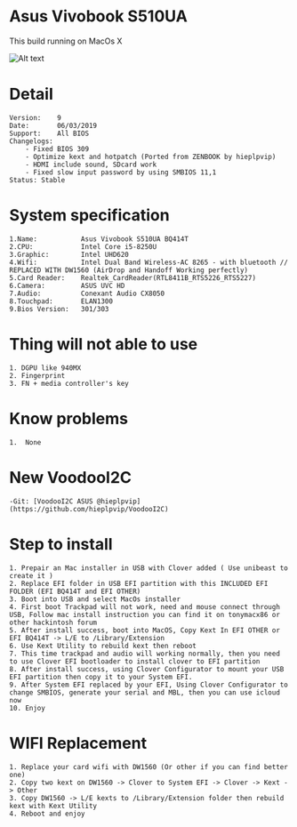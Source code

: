 # Asus Vivobook S510UA

This build running on MacOs X

![Alt text](https://ivanov-audio.com/wp-content/uploads/2014/01/Hackintosh-Featured-Image.png)

# Detail

    Version:    9
    Date:       06/03/2019
    Support:    All BIOS
    Changelogs:
        - Fixed BIOS 309
        - Optimize kext and hotpatch (Ported from ZENBOOK by hieplpvip)
        - HDMI include sound, SDcard work
        - Fixed slow input password by using SMBIOS 11,1
    Status: Stable

# System specification

    1.Name:           Asus Vivobook S510UA BQ414T
    2.CPU:            Intel Core i5-8250U
    3.Graphic:        Intel UHD620
    4.Wifi:           Intel Dual Band Wireless-AC 8265 - with bluetooth // REPLACED WITH DW1560 (AirDrop and Handoff Working perfectly)
    5.Card Reader:    Realtek_CardReader(RTL8411B_RTS5226_RTS5227)
    6.Camera:         ASUS UVC HD
    7.Audio:          Conexant Audio CX8050
    8.Touchpad:       ELAN1300
    9.Bios Version:   301/303

# Thing will not able to use

    1. DGPU like 940MX
    2. Fingerprint
    3. FN + media controller's key

# Know problems

    1.  None

# New VoodooI2C

    -Git: [VoodooI2C ASUS @hieplpvip](https://github.com/hieplpvip/VoodooI2C)

# Step to install

    1. Prepair an Mac installer in USB with Clover added ( Use unibeast to create it )
    2. Replace EFI folder in USB EFI partition with this INCLUDED EFI FOLDER (EFI BQ414T and EFI OTHER)
    3. Boot into USB and select MacOs installer
    4. First boot Trackpad will not work, need and mouse connect through USB, Follow mac install instruction you can find it on tonymacx86 or other hackintosh forum
    5. After install success, boot into MacOS, Copy Kext In EFI OTHER or EFI BQ414T -> L/E to /Library/Extension
    6. Use Kext Utility to rebuild kext then reboot
    7. This time trackpad and audio will working normally, then you need to use Clover EFI bootloader to install clover to EFI partition
    8. After install success, using Clover Configurator to mount your USB EFI partition then copy it to your System EFI.
    9. After System EFI replaced by your EFI, Using Clover Configurator to change SMBIOS, generate your serial and MBL, then you can use icloud now
    10. Enjoy

# WIFI Replacement

    1. Replace your card wifi with DW1560 (Or other if you can find better one)
    2. Copy two kext on DW1560 -> Clover to System EFI -> Clover -> Kext -> Other
    3. Copy DW1560 -> L/E kexts to /Library/Extension folder then rebuild kext with Kext Utility
    4. Reboot and enjoy

